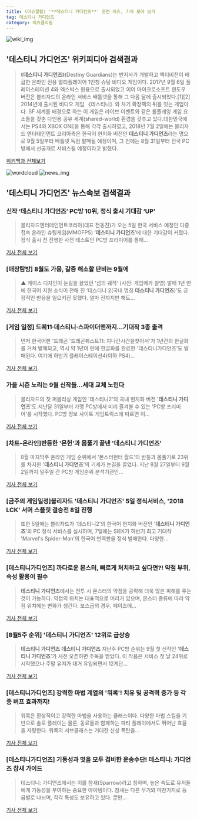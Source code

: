 ```yaml
---
title: (이슈클립) '**데스티니 가디언즈**' 관련 이슈, 기사 모아 보기
tag: 데스티니 가디언즈
category: 이슈클리핑
---
```

![wiki_img](https://user-images.githubusercontent.com/42597476/44503234-41136a80-a6d0-11e8-9071-6fc6418eafe4.png)
## **'**데스티니 가디언즈**'** 위키피디아 검색결과
>《**데스티니 가디언즈**》(Destiny Guardians)는 번지사가 개발하고 액티비전이 배급한 온라인 전용 멀티플레이어 1인칭 슈팅 비디오 게임이다. 2017년 9월 6일 플레이스테이션 4와 엑스박스 원용으로 출시되었고 이어 마이크로소프트 윈도우 버전은 블리자드의 온라인 서비스 배틀넷을 통해 그 다음 달에 출시되었다.[1][2] 2014년에 출시된 비디오 게임 《데스티니》와 차기 확장팩의 뒤를 잇는 게임이다. SF 세계를 배경으로 하는 이 게임은 라이브 이벤트와 같은 롤플레잉 게임 요소들을 갖춘 다인용 공유 세계(shared-world) 환경을 갖추고 있다.대한민국에서는 PS4와 XBOX ONE을 통해 각각 출시하였고, 2018년 7월 2일에는 블리자드 엔터테인먼트 코리아측은 한국어 현지화 버전인 **데스티니 가디언즈**라는 명으로 9월 5일부터 배틀넷 독점 발매될 예정이며, 그 전에는 8월 31일부터 전국 PC방에서 선공개로 서비스될 예정이라고 밝혔다.

<a href="https://ko.wikipedia.org/wiki/데스티니 가디언즈" target="_blank">위키백과 전체보기</a>

![wordcloud](https://s3.ap-northeast-2.amazonaws.com/lyrics101-wordcloud/2018-09-04-1535998984.png)
![news_img](https://user-images.githubusercontent.com/42597476/44507050-1206f400-a6e4-11e8-8d98-7ffbfebb353f.png)
## **'**데스티니 가디언즈**'** 뉴스속보 검색결과
### 신작 ‘**데스티니 가디언즈**’ PC방 10위, 정식 출시 기대감 ‘UP’

>블리자드엔터테인먼트코리아(대표 전동진)가 오는 5일 한국 서비스 예정인 다중접속 온라인 슈팅게임(MMOFPS) ‘**데스티니 가디언즈**’에 대한 기대감이 커졌다. 정식 출시 전 진행한 사전 테스트인 PC방 프리미어를 통해...

<a href="http://game.mk.co.kr/view.php?year=2018&no=553806" target="_blank">기사 전체 보기</a>

### [매장탐방] 8월도 가뭄, 갈증 해소할 단비는 9월에

>▲ 케이스 디자인이 눈길을 끌었던 '섬의 궤적' (사진: 게임메카 찰영) 발매 1년 만에 한국어 지원 소식이 전해 진 ‘데스티니 2(국내 명칭 **데스티니 가디언즈**)’도 긍정적인 반응을 일으키진 못했다. 얼마 전까지만 해도...

<a href="http://www.gamemeca.com/mv.php?inflow=naver_s&gid=1488349" target="_blank">기사 전체 보기</a>

### [게임 일정] 드퀘11·데스티니·스파이더맨까지…기대작 3종 출격

>먼저 한국어판 '드래곤 '드래곤퀘스트11: 지나간시간을찾아서'가 1년간의 한글화를 거쳐 발매되고, 역시 약 1년여 만에 한글화를 완료한 '데스티니가디언즈'도 발매된다.   여기에 하반기 플레이스테이션4(이하 PS4)...

<a href="http://www.gamechosun.co.kr/article/view.php?no=150009" target="_blank">기사 전체 보기</a>

### 가을 시즌 노리는 9월 신작들…세대 교체 노린다

>블리자드의 첫 퍼블리싱 게임인 '데스티니2'의 국내 현지화 버전 '**데스티니 가디언즈**'도 지난달 31일부터 가맹 PC방에서 미리 즐겨볼 수 있는 'PC방 프리미어'를 시작했다. PC방 정보 사이트 게임트릭스에 따르면 이...

<a href="http://www.inews24.com/php/news_view.php?g_serial=1122761&g_menu=020500&rrf=nv" target="_blank">기사 전체 보기</a>

### [차트-온라인]반등한 '몬헌'과 몸풀기 끝낸 '**데스티니 가디언즈**'

>8월 마지막주 온라인 게임 순위에서 '몬스터헌터 월드'의 반등과 몸풀기로 23위를 차지한 '**데스티니 가디언즈**'의 기세가 눈길을 끌었다.   지난 8월 27일부터 9월 2일까지 일주일 간 PC방 게임순위 분석기관인...

<a href="http://www.fomos.kr/redirect/news_view?news_cate_id=10&entry_id=63328" target="_blank">기사 전체 보기</a>

### [금주의 게임일정]블리자드 '**데스티니 가디언즈**' 5일 정식서비스, '2018 LCK' 서머 스플릿 결승전 8일 진행

>또한 5일에는 블리자드가 '데스티니2'의 한국어 현지화 버전인 '**데스티니 가디언즈**'의 PC 정식 서비스를 실시하며, 7일에는 SIEK가 하반기 최고 기대작 'Marvel's Spider-Man'의 한국어 번역판을 정식 발매한다.   다양한...

<a href="http://gamefocus.co.kr/detail.php?number=85635" target="_blank">기사 전체 보기</a>

### [데스티니가디언즈] 까다로운 몬스터, 빠르게 처치하고 싶다면?! 약점 부위, 속성 활용이 필수

>**데스티니 가디언즈**에서는 전투 시 몬스터의 약점을 공략해 더욱 많은 피해를 주는 것이 가능하다. 약점의 위치는 대표적으로 머리가 있으며, 몬스터 종류에 따라 약점 위치에는 변화가 생긴다. 보스급의 경우, 페이즈에...

<a href="http://www.inven.co.kr/webzine/news/?news=206442&site=destinyguardians" target="_blank">기사 전체 보기</a>

### [8월5주 순위] '**데스티니 가디언즈**' 12위로 급상승

>**데스티니 가디언즈** **데스티니 가디언즈** 지난주 PC방 순위는 9월 첫 신작인 '**데스티니 가디언즈**'가 사전 오픈하면 주목을 받았다.   이 작품은 서비스 첫 날 24위로 시작했으나 주말 유저가 대거 유입되면서 12계단...

<a href="http://www.thegames.co.kr/news/articleView.html?idxno=206630" target="_blank">기사 전체 보기</a>

### [데스티니가디언즈] 강력한 마법 계열의 '워록'! 치유 및 공격력 증가 등 각종 버프 효과까지!

>워록은 환상적이고 강력한 마법을 사용하는 클래스이다. 다양한 마법 스킬을 기반으로 솔로 플레이는 물론, 동료들과 함께하는 파티 플레이에서도 뛰어난 효율을 자랑한다. 워록의 서브클래스는 거대한 신성 폭탄을...

<a href="http://www.inven.co.kr/webzine/news/?news=206363&site=destinyguardians" target="_blank">기사 전체 보기</a>

### [데스티니가디언즈] 기동성과 멋을 모두 겸비한 운송수단! 데스티니: 가디언즈 참새 가이드

>데스티니: 가디언즈에서는 이를 참새(Sparrow)라고 칭하며, 높은 속도로 유저들에게 기동성을 부여하는 중요한 아이템이다. 참새는 다른 무기와 마찬가지로 등급별로 나뉘며, 각각 특성도 보유하고 있다. 뿐만...

<a href="http://www.inven.co.kr/webzine/news/?news=205952&site=destinyguardians" target="_blank">기사 전체 보기</a>


